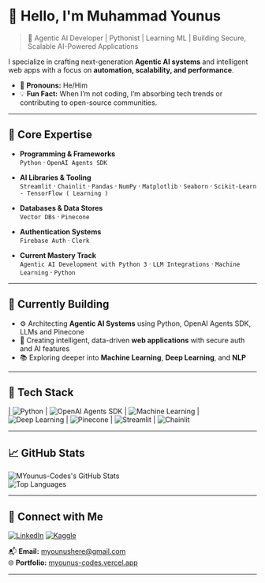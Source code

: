 # 👋 Hello, I'm Muhammad Younus

> 🚀 Agentic AI Developer | Pythonist | Learning ML |  Building Secure, Scalable AI-Powered Applications

I specialize in crafting next-generation **Agentic AI systems** and intelligent web apps with a focus on **automation, scalability, and performance**.

- 🧠 **Pronouns:** He/Him  
- 💡 **Fun Fact:** When I’m not coding, I’m absorbing tech trends or contributing to open-source communities.

---

## 🌟 Core Expertise

- **Programming & Frameworks**  
  `Python` · `OpenAI Agents SDK`

- **AI Libraries & Tooling**  
  `Streamlit` · `Chainlit` · `Pandas` · `NumPy` · `Matplotlib` · `Seaborn` · `Scikit-Learn - TensorFlow ( Learning )`

- **Databases & Data Stores**  
  `Vector DBs` · `Pinecone`

- **Authentication Systems**  
  `Firebase Auth` · `Clerk`

- **Current Mastery Track**  
  `Agentic AI Development with Python 3` · `LLM Integrations` · `Machine Learning` · `Python` 

---

## 🚀 Currently Building

- ⚙ Architecting **Agentic AI Systems** using Python, OpenAI Agents SDK, LLMs and Pinecone  
- 🧩 Creating intelligent, data-driven **web applications** with secure auth and AI features  
- 📚 Exploring deeper into **Machine Learning**, **Deep Learning**, and **NLP**

---

## 🧠 Tech Stack

| ![Python](https://img.shields.io/badge/Python-3776AB?logo=python&style=flat-square) 
| ![OpenAI Agents SDK](https://img.shields.io/badge/OpenAI%20Agents%20SDK-000000?logo=openai&style=flat-square) 
| ![Machine Learning](https://img.shields.io/badge/Machine%20Learning-009688?style=flat-square&logo=scikit-learn&logoColor=white) 
| ![Deep Learning](https://img.shields.io/badge/Deep%20Learning-FF6F00?style=flat-square&logo=tensorflow&logoColor=white) 
| ![Pinecone](https://img.shields.io/badge/Pinecone-754FFF?style=flat-square) 
| ![Streamlit](https://img.shields.io/badge/Streamlit-FF4B4B?style=flat-square&logo=streamlit&logoColor=white) 
| ![Chainlit](https://img.shields.io/badge/Chainlit-000000?style=flat-square&logo=chainlink&logoColor=white) 

---

## 📈 GitHub Stats

![MYounus-Codes's GitHub Stats](https://github-readme-stats.vercel.app/api?username=MYounus-Codes&show_icons=true&theme=radical)  
![Top Languages](https://github-readme-stats.vercel.app/api/top-langs/?username=MYounus-Codes&layout=compact&theme=radical)

---

## 🔗 Connect with Me

[![LinkedIn](https://img.shields.io/badge/-LinkedIn-0A66C2?style=flat-square&logo=linkedin&logoColor=white)](https://www.linkedin.com/in/myounus1122/)
[![Kaggle](https://img.shields.io/badge/-Kaggle-20BEFF?style=flat-square&logo=kaggle&logoColor=white)](https://www.kaggle.com/younus1122)

📬 **Email:** myounushere@gmail.com  
🌐 **Portfolio:** [myounus-codes.vercel.app](https://myounus-codes.vercel.app)

---

